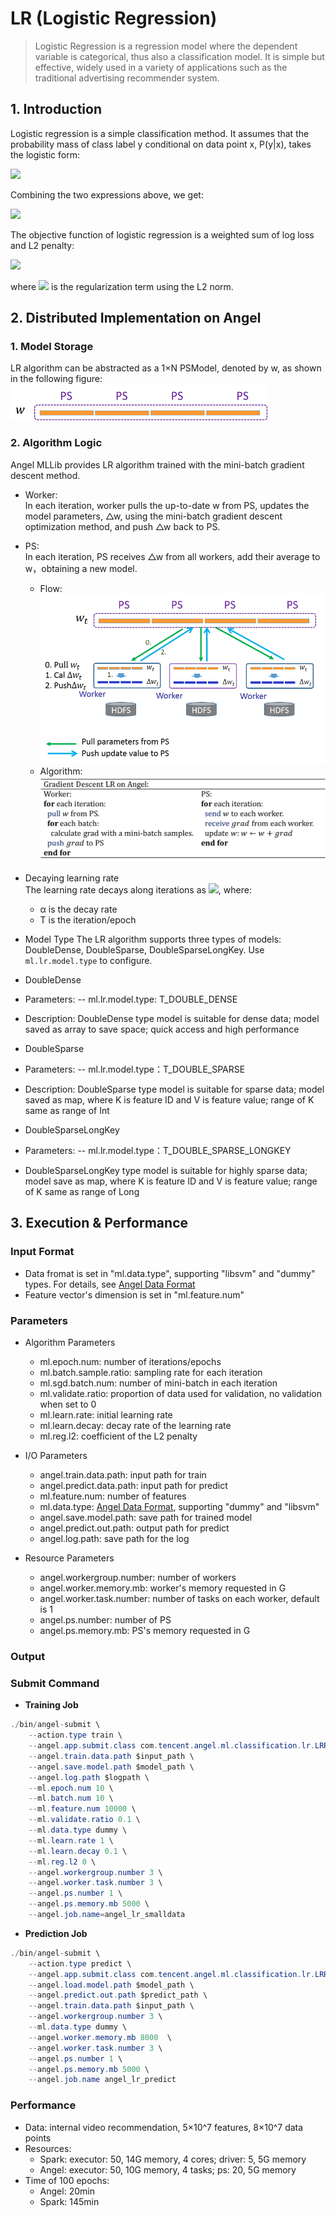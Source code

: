 # LR (Logistic Regression)

> Logistic Regression is a regression model where the dependent variable is categorical, thus also a classification model. It is simple but effective, widely used in a variety of applications such as the traditional advertising recommender system.   

## 1. Introduction

Logistic regression is a simple classification method. It assumes that the probability mass of class label y conditional on data point x, P(y|x), takes the logistic form:    

![](../img/LR_P.png)  

Combining the two expressions above, we get:

![](../img/LR_P1.png)  


The objective function of logistic regression is a weighted sum of log loss and L2 penalty:     

![](../img/LR_loss.png)  

where ![](../img/LR_reg.gif) is the regularization term using the L2 norm. 

## 2. Distributed Implementation on Angel
### 1. Model Storage
LR algorithm can be abstracted as a 1×N PSModel, denoted by w, as shown in the following figure:
![](../img/lr_model.png)

### 2. Algorithm Logic
Angel MLLib provides LR algorithm trained with the mini-batch gradient descent method. 

* Worker:    
In each iteration, worker pulls the up-to-date w from PS, updates the model parameters, △w, using the mini-batch gradient descent optimization method, and push △w back to PS. 
* PS:    
In each iteration, PS receives △w from all workers, add their average to w，obtaining a new model.    
  * Flow:      
![](../img/lr_gradient.png)  
  * Algorithm:
![](../img/LR_gd.png)  


* Decaying learning rate    
The learning rate decays along iterations as ![](../img/LR_lr_ecay.gif), where:   
	* α is the decay rate 
	* T is the iteration/epoch

* Model Type
The LR algorithm supports three types of models: DoubleDense, DoubleSparse, DoubleSparseLongKey. Use `ml.lr.model.type` to configure. 
 * DoubleDense
  * Parameters: -- ml.lr.model.type: T_DOUBLE_DENSE
  * Description: DoubleDense type model is suitable for dense data; model saved as array to save space; quick access and high performance
 * DoubleSparse
  * Parameters: -- ml.lr.model.type：T_DOUBLE_SPARSE
  * Description: DoubleSparse type model is suitable for sparse data; model saved as map, where K is feature ID and V is feature value; range of K same as range of Int
 * DoubleSparseLongKey
  * Parameters: -- ml.lr.model.type：T_DOUBLE_SPARSE_LONGKEY
  * DoubleSparseLongKey type model is suitable for highly sparse data; model save as map, where K is feature ID and V is feature value; range of K same as range of Long

## 3. Execution & Performance

### Input Format

* Data fromat is set in "ml.data.type", supporting "libsvm" and "dummy" types. For details, see [Angel Data Format](data_format_en.md)
* Feature vector's dimension is set in "ml.feature.num"


###  Parameters
* Algorithm Parameters 
  * ml.epoch.num: number of iterations/epochs   
  * ml.batch.sample.ratio: sampling rate for each iteration   
  * ml.sgd.batch.num: number of mini-batch in each iteration    
  * ml.validate.ratio: proportion of data used for validation, no validation when set to 0    
  * ml.learn.rate: initial learning rate
  * ml.learn.decay: decay rate of the learning rate
  * ml.reg.l2: coefficient of the L2 penalty

* I/O Parameters
  * angel.train.data.path: input path for train
  * angel.predict.data.path: input path for predict
  * ml.feature.num: number of features
  * ml.data.type: [Angel Data Format](data_format_en.md), supporting "dummy" and "libsvm"    
  * angel.save.model.path: save path for trained model
  * angel.predict.out.path: output path for predict
  * angel.log.path: save path for the log   
   
* Resource Parameters
  * angel.workergroup.number: number of workers  
  * angel.worker.memory.mb: worker's memory requested in G   
  * angel.worker.task.number: number of tasks on each worker, default is 1   
  * angel.ps.number: number of PS 
  * angel.ps.memory.mb: PS's memory requested in G   

### **Output** 

###  **Submit Command**    

* **Training Job**

```java
./bin/angel-submit \
    --action.type train \
    --angel.app.submit.class com.tencent.angel.ml.classification.lr.LRRunner  \
    --angel.train.data.path $input_path \
    --angel.save.model.path $model_path \
    --angel.log.path $logpath \
    --ml.epoch.num 10 \
    --ml.batch.num 10 \
    --ml.feature.num 10000 \
    --ml.validate.ratio 0.1 \
    --ml.data.type dummy \
    --ml.learn.rate 1 \
    --ml.learn.decay 0.1 \
    --ml.reg.l2 0 \
    --angel.workergroup.number 3 \
    --angel.worker.task.number 3 \
    --angel.ps.number 1 \
    --angel.ps.memory.mb 5000 \
    --angel.job.name=angel_lr_smalldata
```

* **Prediction Job**

```java
./bin/angel-submit \
    --action.type predict \
    --angel.app.submit.class com.tencent.angel.ml.classification.lr.LRRunner  \
    --angel.load.model.path $model_path \
    --angel.predict.out.path $predict_path \
    --angel.train.data.path $input_path \
    --angel.workergroup.number 3 \
    --ml.data.type dummy \
    --angel.worker.memory.mb 8000  \
    --angel.worker.task.number 3 \
    --angel.ps.number 1 \
    --angel.ps.memory.mb 5000 \
    --angel.job.name angel_lr_predict
```

### Performance
* Data: internal video recommendation, 5×10^7 features, 8×10^7 data points
* Resources:
	* Spark: executor: 50, 14G memory, 4 cores; driver: 5, 5G memory 
	* Angel: executor: 50, 10G memory, 4 tasks; ps: 20, 5G memory
* Time of 100 epochs:
	* Angel: 20min
	* Spark: 145min




